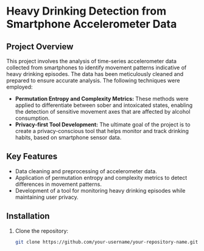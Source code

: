 # Heavy Drinking Detection from Smartphone Accelerometer Data

## Project Overview

This project involves the analysis of time-series accelerometer data collected from smartphones to identify movement patterns indicative of heavy drinking episodes. The data has been meticulously cleaned and prepared to ensure accurate analysis. The following techniques were employed:

- **Permutation Entropy and Complexity Metrics:** These methods were applied to differentiate between sober and intoxicated states, enabling the detection of sensitive movement axes that are affected by alcohol consumption.
- **Privacy-first Tool Development:** The ultimate goal of the project is to create a privacy-conscious tool that helps monitor and track drinking habits, based on smartphone sensor data.

## Key Features

- Data cleaning and preprocessing of accelerometer data.
- Application of permutation entropy and complexity metrics to detect differences in movement patterns.
- Development of a tool for monitoring heavy drinking episodes while maintaining user privacy.

## Installation

1. Clone the repository:
   ```bash
   git clone https://github.com/your-username/your-repository-name.git
